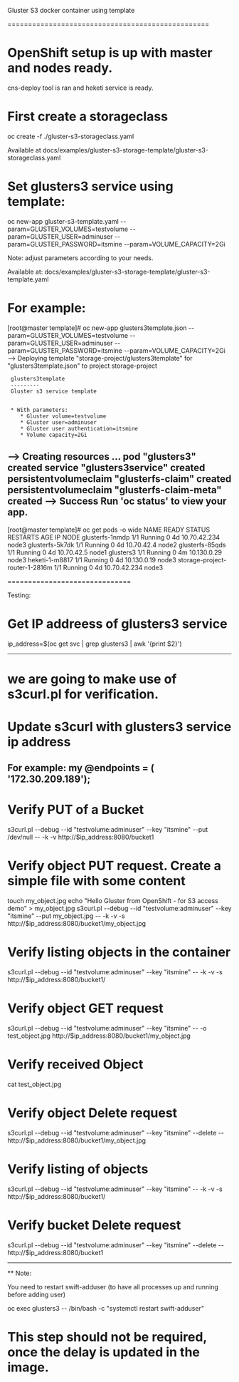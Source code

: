 Gluster S3 docker container using template

=================================================

# OpenShift setup is up with master and nodes ready.

 cns-deploy tool is ran and heketi service is ready.

# First create a storageclass

oc create -f ./gluster-s3-storageclass.yaml

Available at 
docs/examples/gluster-s3-storage-template/gluster-s3-storageclass.yaml

# Set glusters3 service using template:

oc new-app gluster-s3-template.yaml  --param=GLUSTER_VOLUMES=testvolume  --param=GLUSTER_USER=adminuser --param=GLUSTER_PASSWORD=itsmine --param=VOLUME_CAPACITY=2Gi

Note: adjust parameters according to your needs.

Available at:
docs/examples/gluster-s3-storage-template/gluster-s3-template.yaml

For example:
===========================
[root@master template]# oc new-app glusters3template.json  --param=GLUSTER_VOLUMES=testvolume  --param=GLUSTER_USER=adminuser --param=GLUSTER_PASSWORD=itsmine --param=VOLUME_CAPACITY=2Gi      
--> Deploying template "storage-project/glusters3template" for "glusters3template.json" to project storage-project

     glusters3template
     ---------
     Gluster s3 service template


     * With parameters:
        * Gluster volume=testvolume
        * Gluster user=adminuser
        * Gluster user authentication=itsmine
        * Volume capacity=2Gi

--> Creating resources ...
    pod "glusters3" created
    service "glusters3service" created
    persistentvolumeclaim "glusterfs-claim" created
    persistentvolumeclaim "glusterfs-claim-meta" created
--> Success
    Run 'oc status' to view your app.
------------------------------
[root@master template]# oc get pods -o wide 
NAME                             READY     STATUS    RESTARTS   AGE       IP             NODE
glusterfs-1nmdp                  1/1       Running   0          4d        10.70.42.234   node3
glusterfs-5k7dk                  1/1       Running   0          4d        10.70.42.4     node2
glusterfs-85qds                  1/1       Running   0          4d        10.70.42.5     node1
glusters3                        1/1       Running   0          4m        10.130.0.29    node3
heketi-1-m8817                   1/1       Running   0          4d        10.130.0.19    node3
storage-project-router-1-2816m   1/1       Running   0          4d        10.70.42.234   node3

==============================

Testing:

# Get IP addreess of glusters3 service
ip_address=$(oc get svc   | grep glusters3   | awk '{print $2}')

---------------------------
# we are going to make use of s3curl.pl for verification. 
# Update s3curl with glusters3 service ip address

For example:
my @endpoints = ( '172.30.209.189');
---------------------------

# Verify PUT of a Bucket
s3curl.pl --debug --id "testvolume:adminuser" --key "itsmine"  --put /dev/null  -- -k -v  http://$ip_address:8080/bucket1

# Verify object PUT request. Create a simple file with some content
touch my_object.jpg
echo \"Hello Gluster from OpenShift - for S3 access demo\" > my_object.jpg
s3curl.pl --debug --id "testvolume:adminuser" --key "itsmine" --put  my_object.jpg  -- -k -v -s http://$ip_address:8080/bucket1/my_object.jpg

# Verify listing objects in the container 
s3curl.pl --debug --id "testvolume:adminuser" --key "itsmine"  -- -k -v -s http://$ip_address:8080/bucket1/

# Verify object GET request
s3curl.pl --debug --id "testvolume:adminuser" --key "itsmine"  -- -o test_object.jpg http://$ip_address:8080/bucket1/my_object.jpg

# Verify received Object
cat test_object.jpg

# Verify object Delete request
s3curl.pl --debug --id "testvolume:adminuser" --key "itsmine" --delete  --  http://$ip_address:8080/bucket1/my_object.jpg

# Verify listing of objects 
s3curl.pl --debug --id "testvolume:adminuser" --key "itsmine"  -- -k -v -s http://$ip_address:8080/bucket1/

# Verify bucket Delete request
s3curl.pl --debug --id "testvolume:adminuser" --key "itsmine" --delete  --  http://$ip_address:8080/bucket1

---------------------------

** Note:

You need to restart swift-adduser (to have all processes up and running before adding user)

oc exec glusters3 -- /bin/bash -c "systemctl restart swift-adduser"


This step should not be required, once the delay is updated in the image.
=================================================
